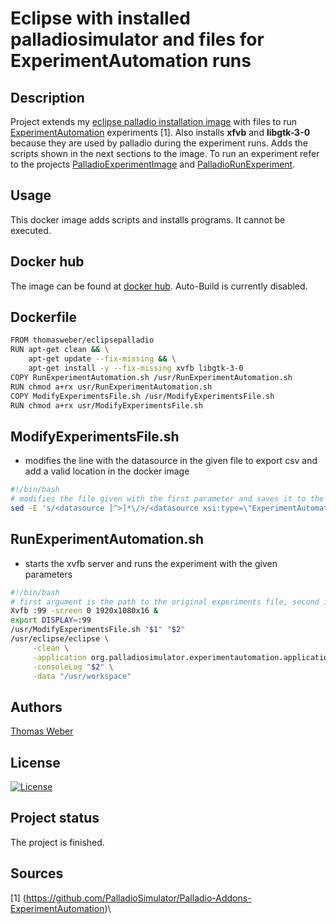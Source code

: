 # Eclipse with installed palladiosimulator and files for ExperimentAutomation runs

## Description
Project extends my [eclipse palladio installation image](https://hub.docker.com/repository/docker/thomasweber/eclipsepalladio) with files to run [ExperimentAutomation](https://sdqweb.ipd.kit.edu/wiki/Palladio_Experiment_Automation) experiments [1]. Also installs __xfvb__ and __libgtk-3-0__ because they are used by palladio during the experiment runs. Adds the scripts shown in the next sections to the image. To run an experiment refer to the projects [PalladioExperimentImage](https://github.com/TomWerm/Palladio-Docker/tree/master/PalladioExperimentImage) and [PalladioRunExperiment](https://github.com/TomWerm/Palladio-Docker/tree/master/PalladioRunExperiment).

## Usage
This docker image adds scripts and installs programs. It cannot be executed.

## Docker hub
The image can be found at [docker hub](https://hub.docker.com/repository/docker/thomasweber/palladioexperimentautomation). Auto-Build is currently disabled.

## Dockerfile
``` bash
FROM thomasweber/eclipsepalladio
RUN apt-get clean && \
    apt-get update --fix-missing && \
    apt-get install -y --fix-missing xvfb libgtk-3-0
COPY RunExperimentAutomation.sh /usr/RunExperimentAutomation.sh
RUN chmod a+rx usr/RunExperimentAutomation.sh
COPY ModifyExperimentsFile.sh /usr/ModifyExperimentsFile.sh
RUN chmod a+rx usr/ModifyExperimentsFile.sh
```

## ModifyExperimentsFile.sh
- modifies the line with the datasource in the given file to export csv and add a valid location in the docker image

``` bash
#!/bin/bash
# modifies the file given with the first parameter and saves it to the file given with the second parameter
sed -E 's/<datasource [^>]*\/>/<datasource xsi:type=\"ExperimentAutomation.Experiments.AbstractSimulation:FileDatasource\" location=\"\/result\" exportOption=\"CSV\"\/>/' "$1" > "$2"
```
## RunExperimentAutomation.sh
- starts the xvfb server and runs the experiment with the given parameters

``` bash
#!/bin/bash
# first argument is the path to the original experiments file, second is the path where to store the generated file
Xvfb :99 -screen 0 1920x1080x16 &
export DISPLAY=:99
/usr/ModifyExperimentsFile.sh "$1" "$2"
/usr/eclipse/eclipse \
     -clean \
     -application org.palladiosimulator.experimentautomation.application \
     -consoleLog "$2" \
     -data "/usr/workspace"
```

## Authors
[Thomas Weber](https://github.com/TomWerm)

## License
[![License](https://img.shields.io/badge/License-EPL%201.0-red.svg)](https://opensource.org/licenses/EPL-1.0)

## Project status
The project is finished.

## Sources
[1] (https://github.com/PalladioSimulator/Palladio-Addons-ExperimentAutomation)\
